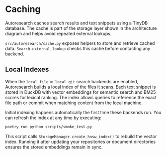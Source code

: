 # Caching

Autoresearch caches search results and text snippets using a TinyDB database. The cache is part of the storage layer shown in the architecture diagram and helps avoid repeated external lookups.

`src/autoresearch/cache.py` exposes helpers to store and retrieve cached data. `Search.external_lookup` checks this cache before contacting any backend.

## Local Indexes

When the `local_file` or `local_git` search backends are enabled,
Autoresearch builds a local index of the files it scans.  Each text
snippet is stored in DuckDB with vector embeddings for semantic search
and BM25 scores for lexical ranking.  The index allows queries to
reference the exact file path or commit when matching content from the
local machine.

Initial indexing happens automatically the first time these backends run.
You can refresh the index at any time by executing:

```bash
poetry run python scripts/smoke_test.py
```

This script calls `StorageManager.create_hnsw_index()` to rebuild the
vector index.  Running it after updating your repositories or document
directories ensures the stored embeddings remain in sync.
